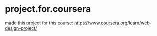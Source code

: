 # project.for.coursera
made this project for this course: https://www.coursera.org/learn/web-design-project/
